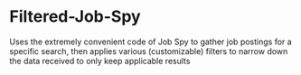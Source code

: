 # Filtered-Job-Spy
Uses the extremely convenient code of Job Spy to gather job postings for a specific search, then applies various (customizable) filters to narrow down the data received to only keep applicable results
